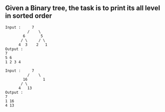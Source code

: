 ## Given a Binary tree, the task is to print its all level in sorted order

```
Input :     7
          /    \
        6       5
       / \     / \
      4  3    2   1
Output : 
7
5 6
1 2 3 4 

Input :     7
          /    \
        16       1
       / \      
      4   13    
Output :
7 
1 16
4 13 
```
